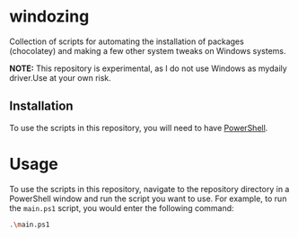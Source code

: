 # windozing

Collection of scripts for automating the installation of packages (chocolatey)
and making a few other system tweaks on Windows systems.

**NOTE:** This repository is experimental, as I do not use Windows as mydaily
driver.Use at your own risk.

## Installation

To use the scripts in this repository, you will need to have
[PowerShell](https://docs.microsoft.com/en-us/powershell/).

# Usage
To use the scripts in this repository, navigate to the repository
directory in a PowerShell window and run the script you want to use.
For example, to run the `main.ps1` script, you would enter
the following command:

```sh
.\main.ps1
```